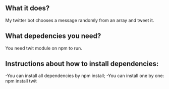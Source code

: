 ## What it does?
My twitter bot chooses a message randomly from an array and tweet it.
## What depedencies you need?
You need twit module on npm to run.
## Instructions about how to install dependencies:
-You can install all dependencies by npm install;
-You can install one by one: npm install twit
